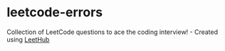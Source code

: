 # leetcode-errors
Collection of LeetCode questions to ace the coding interview! - Created using [LeetHub](https://github.com/QasimWani/LeetHub)

